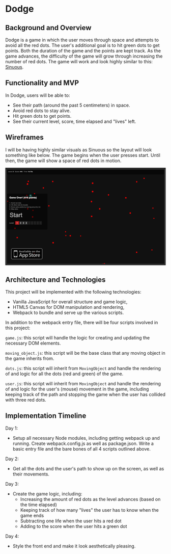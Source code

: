 # Dodge

## Background and Overview

Dodge is a game in which the user moves through space and attempts to avoid all the red dots. The user's additional goal is to hit green dots to get points. Both the duration of the game and the points are kept track. As the game advances, the difficulty of the game will grow through increasing the number of red dots. The game will work and look highly similar to this: [Sinuous](http://www.sinuousgame.com/).

## Functionality and MVP

In Dodge, users will be able to:
* See their path (around the past 5 centimeters) in space.
* Avoid red dots to stay alive.
* Hit green dots to get points.
* See their current level, score, time elapsed and "lives" left.

## Wireframes

I will be having highly similar visuals as Sinuous so the layout will look something like below. The game begins when the user presses start. Until then, the game will show a space of red dots in motion.

![](https://github.com/jtnshieh/Dodge/blob/master/Wireframe_reference.png)

## Architecture and Technologies

This project will be implemented with the following technologies:

* Vanilla JavaScript for overall structure and game logic,
* HTML5 Canvas for DOM manipulation and rendering,
* Webpack to bundle and serve up the various scripts.

In addition to the webpack entry file, there will be four scripts involved in this project:

`game.js`: this script will handle the logic for creating and updating the necessary DOM elements.

`moving_object.js`: this script will be the base class that any moving object in the game inherits from.

`dots.js`: this script will inherit from `MovingObject` and handle the rendering of and logic for all the dots (red and green) of the game.

`user.js`: this script will inherit from `MovingObject` and handle the rendering of and logic for the user's (mouse) movement in the game, including keeping track of the path and stopping the game when the user has collided with three red dots.

## Implementation Timeline
Day 1:

* Setup all necessary Node modules, including getting webpack up and running. Create webpack.config.js as well as package.json. Write a basic entry file and the bare bones of all 4 scripts outlined above.

Day 2:

* Get all the dots and the user's path to show up on the screen, as well as their movements.

Day 3:

* Create the game logic, including:
  * Increasing the amount of red dots as the level advances (based on the time elapsed)
  * Keeping track of how many "lives" the user has to know when the game ends
  * Subtracting one life when the user hits a red dot
  * Adding to the score when the user hits a green dot

Day 4:

* Style the front end and make it look aesthetically pleasing.
